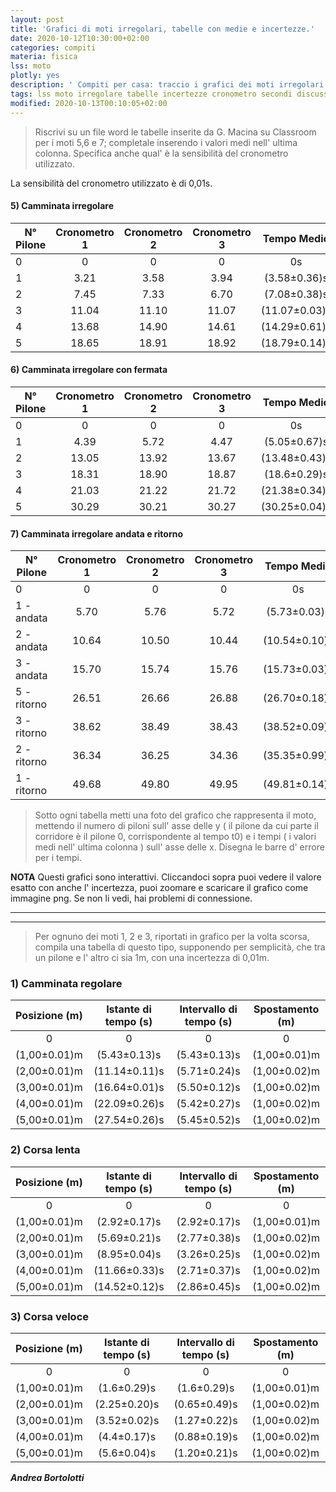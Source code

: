 ```yaml
---
layout: post
title: 'Grafici di moti irregolari, tabelle con medie e incertezze.'
date: 2020-10-12T10:30:00+02:00
categories: compiti
materia: fisica
lss: moto
plotly: yes
description: ' Compiti per casa: traccio i grafici dei moti irregolari usando Plotly e disegnando anche delle barre di errore. Scrivo tabelle con valori di spostamento e intervalli di tempo per i primi moti. Percorso LSS sul moto. '
tags: lss moto irregolare tabelle incertezze cronometro secondi discussione
modified: 2020-10-13T00:10:05+02:00
---
```


>Riscrivi su un file word le tabelle inserite da G. Macina su Classroom per i moti 5,6 e 7; completale inserendo i valori medi nell' ultima colonna. Specifica anche qual' è la sensibilità del cronometro utilizzato.

La sensibilità del cronometro utilizzato è di 0,01s.

#### 5)  Camminata irregolare

| N° Pilone | Cronometro 1 | Cronometro 2 | Cronometro 3 | Tempo Medio |
|---|:---:|:---:|:---:|:---:|
0|0|0|0|0s
1|3.21|3.58|3.94|(3.58±0.36)s
2|7.45|7.33|6.70|(7.08±0.38)s
3|11.04|11.10|11.07|(11.07±0.03)s
4|13.68|14.90|14.61|(14.29±0.61)s
5|18.65|18.91|18.92|(18.79±0.14)s

#### 6) Camminata irregolare con fermata

| N° Pilone | Cronometro 1 | Cronometro 2 | Cronometro 3 | Tempo Medio |
|---|:---:|:---:|:---:|:---:|
0|0|0|0|0s
1|4.39|5.72|4.47|(5.05±0.67)s
2|13.05|13.92|13.67|(13.48±0.43)s
3|18.31|18.90|18.87|(18.6±0.29)s
4|21.03|21.22|21.72|(21.38±0.34)s
5|30.29|30.21|30.27|(30.25±0.04)s

#### 7) Camminata irregolare andata e ritorno

| N° Pilone | Cronometro 1 | Cronometro 2 | Cronometro 3 | Tempo Medio |
|---|:---:|:---:|:---:|:---:|
0|0|0|0|0s
1 - andata |5.70|5.76|5.72|(5.73±0.03)s
2 - andata |10.64|10.50|10.44|(10.54±0.10)s
3 - andata |15.70|15.74|15.76|(15.73±0.03)s
5 - ritorno |26.51|26.66|26.88|(26.70±0.18)s
3 - ritorno |38.62|38.49|38.43|(38.52±0.09)s
2 - ritorno |36.34|36.25|34.36|(35.35±0.99)s
1 - ritorno |49.68|49.80|49.95|(49.81±0.14)s

>Sotto ogni tabella metti una foto del grafico che rappresenta il moto, mettendo il numero di piloni sull' asse delle y ( il pilone da cui parte il corridore è il pilone 0, corrispondente al tempo t0) e i tempi ( i valori medi nell' ultima colonna ) sull' asse delle x. Disegna le barre d' errore per i tempi.

**NOTA** Questi grafici sono interattivi. Cliccandoci sopra puoi vedere il valore esatto con anche l' incertezza, puoi zoomare e scaricare il grafico come immagine png. Se non li vedi, hai problemi di connessione.


<div id='moto5'></div>
<hr/>
<div id='moto6'></div>
<hr/>
<div id='moto7'></div>
<script src="{{ "/js/fisica/moti-irregolari-plotly.js" | prepend: site.baseurl }}"></script>

> Per ognuno dei moti 1, 2 e 3, riportati in grafico per la volta scorsa, compila una tabella di questo tipo, supponendo per semplicità, che tra un pilone e l' altro ci sia 1m, con una incertezza di 0,01m.

### 1) Camminata regolare


| Posizione (m) | Istante di tempo (s) | Intervallo di tempo (s) | Spostamento (m)
|:---:|:---:|:---:|:---:|
0|0|0|0|
(1,00±0.01)m|(5.43±0.13)s|(5.43±0.13)s|(1,00±0.01)m
(2,00±0.01)m|(11.14±0.11)s|(5.71±0.24)s|(1,00±0.02)m
(3,00±0.01)m|(16.64±0.01)s|(5.50±0.12)s|(1,00±0.02)m
(4,00±0.01)m|(22.09±0.26)s|(5.42±0.27)s|(1,00±0.02)m
(5,00±0.01)m|(27.54±0.26)s|(5.45±0.52)s|(1,00±0.02)m

### 2) Corsa lenta

| Posizione (m) | Istante di tempo (s) | Intervallo di tempo (s) | Spostamento (m)
|:---:|:---:|:---:|:---:|
0|0|0|0|
(1,00±0.01)m|(2.92±0.17)s|(2.92±0.17)s|(1,00±0.01)m
(2,00±0.01)m|(5.69±0.21)s|(2.77±0.38)s|(1,00±0.02)m
(3,00±0.01)m|(8.95±0.04)s|(3.26±0.25)s|(1,00±0.02)m
(4,00±0.01)m|(11.66±0.33)s|(2.71±0.37)s|(1,00±0.02)m
(5,00±0.01)m|(14.52±0.12)s|(2.86±0.45)s|(1,00±0.02)m

### 3) Corsa veloce

| Posizione (m) | Istante di tempo (s) | Intervallo di tempo (s) | Spostamento (m)
|:---:|:---:|:---:|:---:|
0|0|0|0|
(1,00±0.01)m|(1.6±0.29)s|(1.6±0.29)s|(1,00±0.01)m
(2,00±0.01)m|(2.25±0.20)s|(0.65±0.49)s|(1,00±0.02)m
(3,00±0.01)m|(3.52±0.02)s|(1.27±0.22)s|(1,00±0.02)m
(4,00±0.01)m|(4.4±0.17)s|(0.88±0.19)s|(1,00±0.02)m
(5,00±0.01)m|(5.6±0.04)s|(1.20±0.21)s|(1,00±0.02)m


___Andrea Bortolotti___